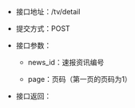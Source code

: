 * 接口地址：/tv/detail

* 提交方式：POST

* 接口参数：

  * news\_id：速报资讯编号

  * page：页码（第一页的页码为1）

* 接口返回：

  ```json

  ```



